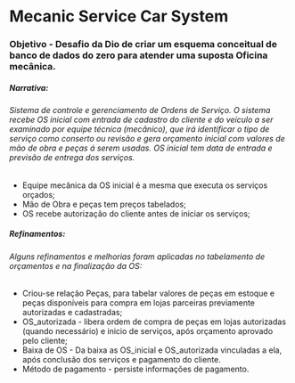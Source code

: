 # Mecanic Service Car System

### Objetivo  - Desafio da Dio de criar um esquema conceitual de banco de dados  do zero para atender uma suposta Oficina mecânica.



##### Narrativa: 

###### Sistema de controle e gerenciamento de Ordens de Serviço. O sistema recebe OS inicial com entrada de cadastro do cliente e do veículo a ser examinado por equipe técnica (mecânico), que irá identificar o tipo de serviço como conserto ou revisão e gera orçamento inicial com valores de mão de obra e peças á serem usadas. OS inicial tem data de entrada e previsão de entrega dos serviços.

- Equipe mecânica da OS inicial é a mesma que executa os serviços orçados;
- Mão de Obra e peças tem preços tabelados;
- OS  recebe autorização do cliente antes de iniciar os serviços;



##### Refinamentos:

###### Alguns refinamentos e melhorias foram aplicadas no tabelamento de orçamentos e na finalização da OS:

- Criou-se relação Peças, para tabelar valores de peças em estoque e peças disponíveis para compra em lojas parceiras previamente autorizadas e cadastradas;
- OS_autorizada - libera ordem de compra de peças em lojas autorizadas (quando necessário) e inicio de serviços, após orçamento aprovado pelo cliente;
- Baixa de OS - Da baixa as OS_inicial e OS_autorizada vinculadas a ela, após conclusão dos serviços e pagamento do cliente.
- Método de pagamento - persiste informações de pagamento.

